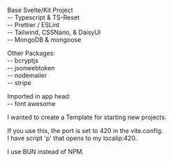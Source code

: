 Base Svelte/Kit Project  
-- Typescript & TS-Reset  
-- Prettier / ESLint  
-- Tailwind, CSSNano, & DaisyUI  
-- MongoDB & mongoose  
  
Other Packages:  
-- bcryptjs  
-- jsonwebtoken  
-- nodemailer  
-- stripe  
  
Imported in app head:  
-- font awesome  
  
I wanted to create a Template for starting new projects.  
  
If you use this, the port is set to 420 in the vite.config.  
I have script 'p' that opens to my localip:420.  
  
I use BUN instead of NPM.  
  
